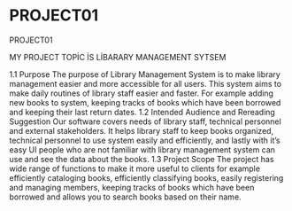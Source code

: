 # PROJECT01
PROJECT01

MY PROJECT TOPİC İS LİBARARY MANAGEMENT SYTSEM

1.1 Purpose
The purpose of Library Management System is to make library management easier and more accessible for all users. This system aims to make daily routines of library staff easier and faster. For example adding new books to system, keeping tracks of books which have been borrowed and keeping their last return dates.
1.2 Intended Audience and Rereading Suggestion
Our software covers needs of library staff, technical personnel and external stakeholders. It helps library staff to keep books organized, technical personnel to use system easily and efficiently, and lastly with it’s easy UI people who are not familiar with library management system can use and see the data about the books.
1.3 Project Scope
The project has wide range of functions to make it more useful to clients for example efficiently cataloging books, efficiently classifying books, easily registering and managing members, keeping tracks of books which have been borrowed and allows you to search books based on their name.

